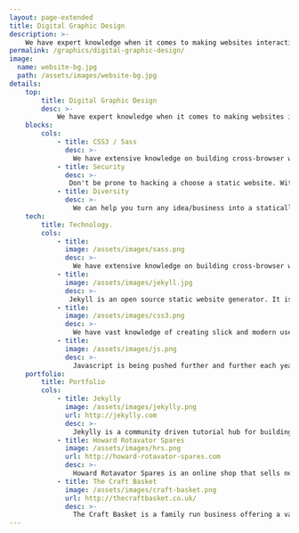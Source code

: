 ```yaml
---
layout: page-extended
title: Digital Graphic Design
description: >-
    We have expert knowledge when it comes to making websites interactive and feel modern, clean and crip. Have an design - we can put it on the web! Don't worry if not we will put you in touch with our graphics designers and help you work something out.
permalink: /graphics/digital-graphic-design/
image:
  name: website-bg.jpg
  path: /assets/images/website-bg.jpg
details:
    top:
        title: Digital Graphic Design
        desc: >-
            We have expert knowledge when it comes to making websites interactive and feel modern, clean and crip. Have an design - we can put it on the web! Don't worry if not we will put you in touch with our graphics designers and help you work something out.
    blocks: 
        cols: 
            - title: CSS3 / Sass
              desc: >-
                We have extensive knowledge on building cross-browser websites that look and feel just right. Sass helps us create amazing websites quicker than ever before. We work hard and efficiently - that's why sass suits!
            - title: Security
              desc: >-
               Don't be prone to hacking a choose a static website. With a static website you don't need to worry hackers taking down your website as there is nothing to take down. If your website goes down so has millions of others!
            - title: Diversity
              desc: >-
                We can help you turn any idea/business into a statically hosted website. Whether it's an online shop, blog or social network - we've got you covered.
    tech: 
        title: Technology.
        cols: 
            - title: 
              image: /assets/images/sass.png
              desc: >-
                We have extensive knowledge on building cross-browser websites that look and feel just right. Sass helps us create amazing websites quicker than ever before. We work hard and efficiently - that's why sass suits!
            - title: 
              image: /assets/images/jekyll.jpg
              desc: >-
               Jekyll is an open source static website generator. It is perfect for building advanced static websites and themes which means you can have as much flexiblity as you want.
            - title: 
              image: /assets/images/css3.png
              desc: >-
                We have vast knowledge of creating slick and modern user interfaces for web applications. Do you have something on paper or in your head that you want to transfer to the web? We can help.
            - title: 
              image: /assets/images/js.png
              desc: >- 
                Javascript is being pushed further and further each year with more frameworks using javascript as their core component. We can build your website using Angular, NodeJS or JQuery.
    portfolio:
        title: Portfolio 
        cols:
            - title: Jekylly
              image: /assets/images/jekylly.png
              url: http://jekylly.com
              desc: >-
                Jekylly is a community driven tutorial hub for building Jekyll websites.
            - title: Howard Rotavator Spares
              image: /assets/images/hrs.png
              url: http://howard-rotavator-spares.com
              desc: >-
                Howard Rotavator Spares is an online shop that sells new/used rotavator parts.
            - title: The Craft Basket
              image: /assets/images/craft-basket.png
              url: http://thecraftbasket.co.uk/
              desc: >-
                The Craft Basket is a family run business offering a variety of knitting/sewing products and more.
---
```

